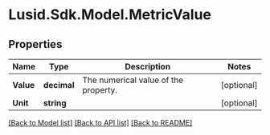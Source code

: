 # Lusid.Sdk.Model.MetricValue

## Properties

Name | Type | Description | Notes
------------ | ------------- | ------------- | -------------
**Value** | **decimal** | The numerical value of the property. | [optional] 
**Unit** | **string** |  | [optional] 

[[Back to Model list]](../README.md#documentation-for-models) [[Back to API list]](../README.md#documentation-for-api-endpoints) [[Back to README]](../README.md)

